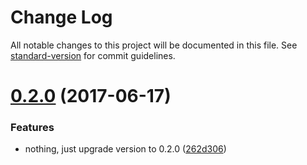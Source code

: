 # Change Log

All notable changes to this project will be documented in this file. See [standard-version](https://github.com/conventional-changelog/standard-version) for commit guidelines.

<a name="0.2.0"></a>
# [0.2.0](https://github.com/denouche/iot-admin-api/compare/v0.1.4...v0.2.0) (2017-06-17)


### Features

* nothing, just upgrade version to 0.2.0 ([262d306](https://github.com/denouche/iot-admin-api/commit/262d306))
